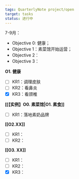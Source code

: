 ```yaml
---
tags: QuarterlyNote project/open
target: tasks
status: 进行中
---
```



7-9月：
- Objective 0:  健康；
- Objective 1：素菜馆开始运营；
- Objective 2：
- Objective 3：

**O1. 健康**
- [ ] KR1：调理皮肤
- [ ] KR2：看鼻炎
- [x] KR3：看颈椎

**[[【实例】O0. 素菜馆|O1. 素食]]**
- [ ] KR1：落地素奶品牌

**[[O2.XX]]**
- [ ] KR1：
- [ ] KR2：

**[[O3. XX]]**
- [ ] KR1：
- [ ] KR2：
- [x] KR3：